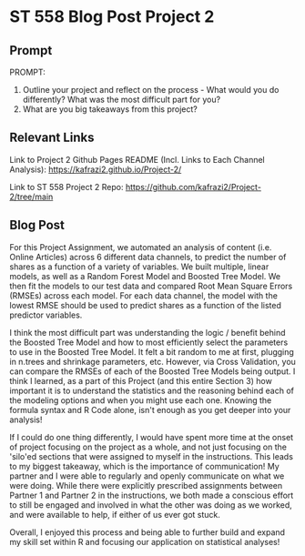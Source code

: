 ST 558 Blog Post Project 2
================

## Prompt

PROMPT:
1. Outline your project and reflect on the process - What would you do differently? What was the most difficult part for you? 
2. What are you big takeaways from this project?

## Relevant Links

Link to Project 2 Github Pages README (Incl. Links to Each Channel Analysis):
<https://kafrazi2.github.io/Project-2/>

Link to ST 558 Project 2 Repo:
<https://github.com/kafrazi2/Project-2/tree/main>

## Blog Post

For this Project Assignment, we automated an analysis of content (i.e. Online Articles) across 6 different data channels, to predict the number of shares as a function of a variety of variables. We built multiple, linear models, as well as a Random Forest Model and Boosted Tree Model. We then fit the models to our test data and compared Root Mean Square Errors (RMSEs) across each model. For each data channel, the model with the lowest RMSE should be used to predict shares as a function of the listed predictor variables.

I think the most difficult part was understanding the logic / benefit behind the Boosted Tree Model and how to most efficiently select the parameters to use in the Boosted Tree Model. It felt a bit random to me at first, plugging in n.trees and shrinkage parameters, etc. However, via Cross Validation, you can compare the RMSEs of each of the Boosted Tree Models being output. I think I learned, as a part of this Project (and this entire Section 3) how important it is to understand the statistics and the reasoning behind each of the modeling options and when you might use each one. Knowing the formula syntax and R Code alone, isn't enough as you get deeper into your analysis! 

If I could do one thing differently, I would have spent more time at the onset of project focusing on the project as a whole, and not just focusing on the 'silo'ed sections that were assigned to myself in the instructions. This leads to my biggest takeaway, which is the importance of communication! My partner and I were able to regularly and openly communicate on what we were doing. While there were explicitly prescribed assignments between Partner 1 and Partner 2 in the instructions, we both made a conscious effort to still be engaged and involved in what the other was doing as we worked, and were available to help, if either of us ever got stuck. 

Overall, I enjoyed this process and being able to further build and expand my skill set within R and focusing our application on statistical analyses!

